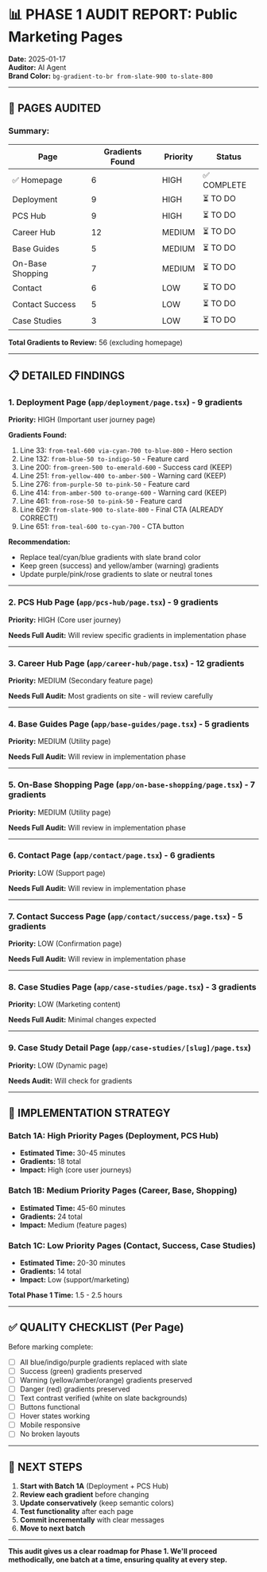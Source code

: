 # 📊 PHASE 1 AUDIT REPORT: Public Marketing Pages

**Date:** 2025-01-17  
**Auditor:** AI Agent  
**Brand Color:** `bg-gradient-to-br from-slate-900 to-slate-800`

---

## 🎯 **PAGES AUDITED**

### **Summary:**
| Page | Gradients Found | Priority | Status |
|------|----------------|----------|--------|
| ✅ Homepage | 6 | HIGH | ✅ COMPLETE |
| Deployment | 9 | HIGH | ⏳ TO DO |
| PCS Hub | 9 | HIGH | ⏳ TO DO |
| Career Hub | 12 | MEDIUM | ⏳ TO DO |
| Base Guides | 5 | MEDIUM | ⏳ TO DO |
| On-Base Shopping | 7 | MEDIUM | ⏳ TO DO |
| Contact | 6 | LOW | ⏳ TO DO |
| Contact Success | 5 | LOW | ⏳ TO DO |
| Case Studies | 3 | LOW | ⏳ TO DO |

**Total Gradients to Review:** 56 (excluding homepage)

---

## 📋 **DETAILED FINDINGS**

### **1. Deployment Page** (`app/deployment/page.tsx`) - 9 gradients
**Priority:** HIGH (Important user journey page)

**Gradients Found:**
1. Line 33: `from-teal-600 via-cyan-700 to-blue-800` - Hero section
2. Line 132: `from-blue-50 to-indigo-50` - Feature card
3. Line 200: `from-green-500 to-emerald-600` - Success card (KEEP)
4. Line 251: `from-yellow-400 to-amber-500` - Warning card (KEEP)
5. Line 276: `from-purple-50 to-pink-50` - Feature card
6. Line 414: `from-amber-500 to-orange-600` - Warning card (KEEP)
7. Line 461: `from-rose-50 to-pink-50` - Feature card
8. Line 629: `from-slate-900 to-slate-800` - Final CTA (ALREADY CORRECT!)
9. Line 651: `from-teal-600 to-cyan-700` - CTA button

**Recommendation:**
- Replace teal/cyan/blue gradients with slate brand color
- Keep green (success) and yellow/amber (warning) gradients
- Update purple/pink/rose gradients to slate or neutral tones

---

### **2. PCS Hub Page** (`app/pcs-hub/page.tsx`) - 9 gradients
**Priority:** HIGH (Core user journey)

**Needs Full Audit:** Will review specific gradients in implementation phase

---

### **3. Career Hub Page** (`app/career-hub/page.tsx`) - 12 gradients
**Priority:** MEDIUM (Secondary feature page)

**Needs Full Audit:** Most gradients on site - will review carefully

---

### **4. Base Guides Page** (`app/base-guides/page.tsx`) - 5 gradients
**Priority:** MEDIUM (Utility page)

**Needs Full Audit:** Will review in implementation phase

---

### **5. On-Base Shopping Page** (`app/on-base-shopping/page.tsx`) - 7 gradients
**Priority:** MEDIUM (Utility page)

**Needs Full Audit:** Will review in implementation phase

---

### **6. Contact Page** (`app/contact/page.tsx`) - 6 gradients
**Priority:** LOW (Support page)

**Needs Full Audit:** Will review in implementation phase

---

### **7. Contact Success Page** (`app/contact/success/page.tsx`) - 5 gradients
**Priority:** LOW (Confirmation page)

**Needs Full Audit:** Will review in implementation phase

---

### **8. Case Studies Page** (`app/case-studies/page.tsx`) - 3 gradients
**Priority:** LOW (Marketing content)

**Needs Full Audit:** Minimal changes expected

---

### **9. Case Study Detail Page** (`app/case-studies/[slug]/page.tsx`)
**Priority:** LOW (Dynamic page)

**Needs Audit:** Will check for gradients

---

## 🎯 **IMPLEMENTATION STRATEGY**

### **Batch 1A: High Priority Pages (Deployment, PCS Hub)**
- **Estimated Time:** 30-45 minutes
- **Gradients:** 18 total
- **Impact:** High (core user journeys)

### **Batch 1B: Medium Priority Pages (Career, Base, Shopping)**
- **Estimated Time:** 45-60 minutes
- **Gradients:** 24 total
- **Impact:** Medium (feature pages)

### **Batch 1C: Low Priority Pages (Contact, Success, Case Studies)**
- **Estimated Time:** 20-30 minutes
- **Gradients:** 14 total
- **Impact:** Low (support/marketing)

**Total Phase 1 Time:** 1.5 - 2.5 hours

---

## ✅ **QUALITY CHECKLIST (Per Page)**

Before marking complete:
- [ ] All blue/indigo/purple gradients replaced with slate
- [ ] Success (green) gradients preserved
- [ ] Warning (yellow/amber/orange) gradients preserved
- [ ] Danger (red) gradients preserved
- [ ] Text contrast verified (white on slate backgrounds)
- [ ] Buttons functional
- [ ] Hover states working
- [ ] Mobile responsive
- [ ] No broken layouts

---

## 📝 **NEXT STEPS**

1. **Start with Batch 1A** (Deployment + PCS Hub)
2. **Review each gradient** before changing
3. **Update conservatively** (keep semantic colors)
4. **Test functionality** after each page
5. **Commit incrementally** with clear messages
6. **Move to next batch**

---

**This audit gives us a clear roadmap for Phase 1. We'll proceed methodically, one batch at a time, ensuring quality at every step.**

